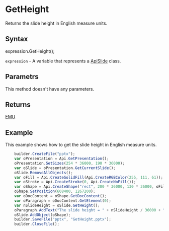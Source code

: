 # GetHeight

Returns the slide height in English measure units.

## Syntax

expression.GetHeight();

`expression` - A variable that represents a [ApiSlide](../ApiSlide.md) class.

## Parametrs

This method doesn't have any parameters.

## Returns

[EMU](../../../Enumerations/Emu.md)

## Example

This example shows how to get the slide height in English measure units.

```javascript
	builder.CreateFile("pptx");
	var oPresentation = Api.GetPresentation();
	oPresentation.SetSizes(254 * 36000, 190 * 36000);
	var oSlide = oPresentation.GetCurrentSlide();
	oSlide.RemoveAllObjects();
	var oFill = Api.CreateSolidFill(Api.CreateRGBColor(255, 111, 61));
	var oStroke = Api.CreateStroke(0, Api.CreateNoFill());
	var oShape = Api.CreateShape("rect", 200 * 36000, 130 * 36000, oFill, oStroke);
	oShape.SetPosition(608400, 1267200);
	var oDocContent = oShape.GetDocContent();
	var oParagraph = oDocContent.GetElement(0);
	var nSlideHeight = oSlide.GetHeight();
	oParagraph.AddText("The slide height = " + nSlideHeight / 36000 + " mm");
	oSlide.AddObject(oShape);
	builder.SaveFile("pptx", "GetHeight.pptx");
	builder.CloseFile();
```